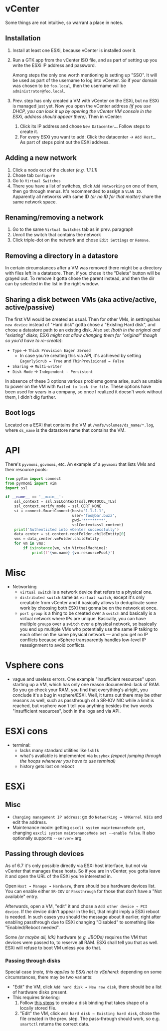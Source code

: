 # vCenter

Some things are not intuitive, so warrant a place in notes.

## Installation

1. Install at least one ESXi, because vCenter is installed over it.
2. Run a GTK app from the vCenter ISO file, and as part of setting up you write the ESXi IP address and password.

    Among steps the only one worth mentioning is setting up "SSO". It will be used as part of the username to log into vCenter. So if your domain was chosen to be `foo.local`, then the username will be `administrator@foo.local`.
3. Prev. step has only created a VM with vCenter on the ESXi, but no ESXi is managed just yet. Now you open the vCenter address *(if you use DHCP, you can look it up by opening the vCenter VM console in the ESXi, address should appear there)*. Then in vCenter:
   1. Click its IP address and chose `New Datacenter…`. Follow steps to create it.
   2. For every ESXi you want to add: Click the datacenter → `Add Host…`. As part of steps point out the ESXi address.

## Adding a new network

1. Click a node out of the cluster *(e.g. 1.1.1.1)*
2. Chose tab `Configure`
3. Go to `Virtual Switches`
4. There you have a list of switches, click `Add Networking` on one of them, then go through menus. It's recommended to assign a `VLAN ID`. Apparently all networks with same ID *(or no ID for that matter)* share the same network space.

## Renaming/removing a network

1. Go to the same `Virtual Switches` tab as in prev. paragraph
2. Unroll the switch that contains the network
3. Click triple-dot on the network and chose `Edit Settings` or `Remove`.

## Removing a directory in a datastore

In certain circumstances after a VM was removed there might be a directory with files left in a datatsore. Then, if you chose it the "Delete" button will be grayed out. To remove it gotta chose the parent instead, and then the dir can by selected in the list in the right window.

## Sharing a disk between VMs (aka active/active, active/passive)

The first VM would be created as usual. Then for other VMs, in settings/`Add new device` instead of "Hard disk" gotta chose a "Existing Hard disk", and chose a datastore path to an existing disk. Also set *(both in the original and "existing" disks; ESXi might not allow changing them for "original" though so you'd have to re-create)*:

* `Type` → `Thick Provision Eager Zeroed`
  * In case you're creating this via API, it's achieved by setting `EagerlyScrub = True` and `ThinProvisioned = False`
* `Sharing` → `Multi-writer`
* `Disk Mode` → `Independent - Persistent`

In absence of these 3 options various problems gonna arise, such as unable to power on the VM with `Failed to lock the file`. These options have been used for years in a company, so once I realized it doesn't work without them, I didn't dig further.

## Boot logs

Located on a ESXi that contains the VM at `/vmfs/volumes/ds_name/*.log`, where `ds_name` is the datastore name that contains the VM.

# API

There's `pyvmomi`, `govmomi`, etc. An example of a `pyvmomi` that lists VMs and their resource pools:

```python
from pyVim import connect
from pyVmomi import vim
import ssl

if __name__ == '__main__':
    ssl_context = ssl.SSLContext(ssl.PROTOCOL_TLS)
    ssl_context.verify_mode = ssl.CERT_NONE
    si = connect.SmartConnect(host='1.1.1.1',
                              user='foo@bar.buzz',
                              pwd='*********',
                              sslContext=ssl_context)
    print('Authenticted into vCenter successfully')
    data_center = si.content.rootFolder.childEntity[0]
    vms = data_center.vmFolder.childEntity
    for vm in vms:
        if isinstance(vm, vim.VirtualMachine):
            print(f'{vm.name} {vm.resourcePool}')
```

# Misc

* Networking
    * `virtual switch` is a network device that refers to a physical one.
    * `distributed switch` same as `virtual switch`, except it's only creatable from vCenter and it basically allows to deduplicate some work by choosing both ESXi that gonna be on the network at once.
    * `port group` is a thing to be created over a `switch` and basically is a virtual network where IPs are unique.
        Basically, you can have multiple `group`s over a `switch` over a physical network, so basically you end up multiple VMs who potentially use the same IP talking to each other on the same physical network — and you get no IP conflicts because vSphere transparently handles low-level IP reassignment to avoid conflicts.

# Vsphere cons

* vague and useless errors. One example "insufficient resources" upon starting up a VM, which has only one reason documented: lack of RAM. So you go check your RAM, you find that everything's alright, you conclude it's a bug in vsphere/ESXi. Well, it turns out there may be other reasons as well, such as passthrough of a SR-IOV NIC while a limit is reached, but vsphere won't tell you anything besides the two words "insufficient resources", both in the logs and via API.

# ESXi cons

* terminal:
  * lacks many standard utilities like `lsblk`
  * what's available is implemented via `busybox` *(expect jumping through the hoops whenever you have to use terminal)*
  * history gets lost on reboot

# ESXi

## Misc

* `Changing management IP address`: go do `Networking → VMKernel NICs` and edit the address.
* Maintenance mode: getting `esxcli system maintenanceMode get`, changing `esxcli system maintenanceMode set --enable false`. It also optionally supports `--server=` arg.

## Passing through devices

As of 6.7 it's only possible directly via ESXi host interface, but not via vCenter that manages these hosts. So if you are in vCenter, you gotta leave it and open the URL of the ESXi you're interested in.

Open `Host → Manage → Hardware`, there should be a hardware devices list. You can enable either `SR-IOV` or `Passthrough` for those that don't have a "Not available" entry.

Afterwards, open a VM, "edit" it and chose a `Add other device → PCI device`. If the device didn't appear in the list, that might imply a ESXi reboot is needed. In such cases you should the message about it earlier, right after enabling passthrough due to ESXi changing "Disabled" to something like "Enabled/Reboot needed".

Some *(or maybe all, Idk)* hardware *(e.g. JBODs)* requires the VM that devices were passed to, to reserve all RAM. ESXi shall tell you that as well. ESXi will refuse to boot VM unless you do that.

### Passing through disks

Special case *(note, this applies to ESXi not to vSphere)*: depending on some circumstances, there may be two variants:

* "Edit" the VM, click `Add hard disk → New raw disk`, there should be a list of hardware disks present.
* This requires tinkering:
  1. Follow [this steps](https://kb.vmware.com/s/article/1017530) to create a disk binding that takes shape of a locally stored file.
  2. "Edit" the VM, click `Add hard disk → Existing hard disk`, chose the file created in the prev. step. The pass-through should work, so e.g. `smartctl` returns the correct data.
